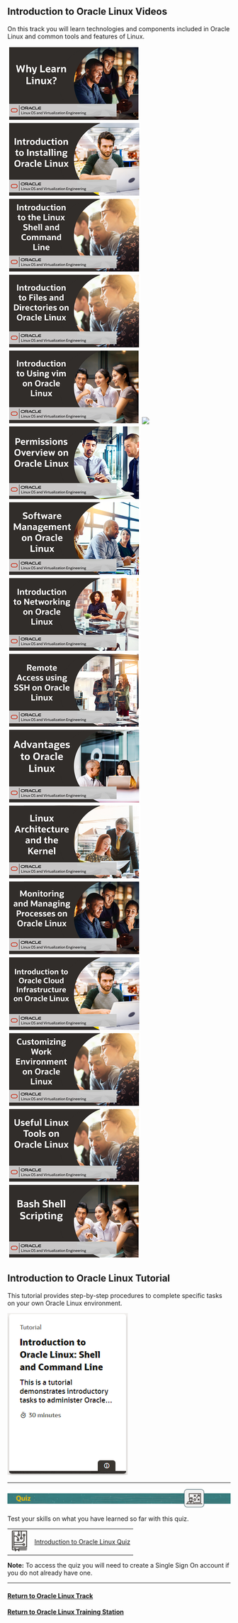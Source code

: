 ## Introduction to Oracle Linux Videos
On this track you will learn technologies and components included in Oracle Linux and common tools and features of Linux.

[![](../../common/images/why_linux_300.png)](https://youtu.be/GzON3q8S00Y)
[![](../../common/images/install_ol_300.png)](https://youtu.be/dvvP4wpsAQI)
[![](../../common/images/shell_cli_300.png)](https://youtu.be/QQSI_901fUU)
[![](../../common/images/files_dirs_300.png)](https://youtu.be/Eo6zhlFHDXE)
[![](../../common/images/using_vim_300.png)](https://youtu.be/5xKldV3knzU)
[![](../../common/images/user_groups_300.png)](https://youtu.be/rjY_Z9diSwE)
[![](../../common/images/perm_over_300.png)](https://youtu.be/Ce5gXQlw_o4)
[![](../../common/images/sw_mgmt_300.png)](https://youtu.be/QiiVUyUxIc8)
[![](../../common/images/network_300.png)](https://youtu.be/V6HT5lXo4g0)
[![](../../common/images/remote_acc_ssh_300.png)](https://youtu.be/ednoES-3JfU)
[![](../../common/images/advant_300.png)](https://youtu.be/xuLdJ3cQrXo)
[![](../../common/images/arch_kern_300.png)](https://youtu.be/a0zXGhzPRp8)
[![](../../common/images/processes_300.png)](https://youtu.be/wMaWGV2yqtY)
[![](../../common/images/oci_on_ol_300.png)](https://youtu.be/APTzx_7azmA)
[![](../../common/images/work_env_300.png)](https://youtu.be/kdpfqiAp8BA)
[![](../../common/images/use_tools_300.png)](https://youtu.be/ZXO4hqoO52o)
[![](../../common/images/bash_script_300.png)](https://youtu.be/d6ktKrOOkZs)

## Introduction to Oracle Linux Tutorial
This tutorial provides step-by-step procedures to complete specific tasks on your own Oracle Linux environment.

[![](../../common/images/Intro_tut.png)](https://docs.oracle.com/en/learn/shell-commands-intro-to-oracle-linux/index.html)

---

![](../../common/images/quiz1.png)
   
   
Test your skills on what you have learned so far with this quiz.   
 
<table>
    <tr>
    <td><img src="../../common/images/quiz_v2.png" width="40" height="50"></td>
    <td><a href="https://apexapps.oracle.com/pls/apex/f?p=ST_QUIZ:200:0::::P200_QUIZ_KEY:IJY139">Introduction to Oracle Linux Quiz</a></td>
  </tr>
</table>    
<b>Note:</b> To access the quiz you will need to create a Single Sign On account if you do not already have one.

---
   

#### [Return to Oracle Linux Track](../ol.md)

#### [Return to Oracle Linux Training Station](../../README.md)
